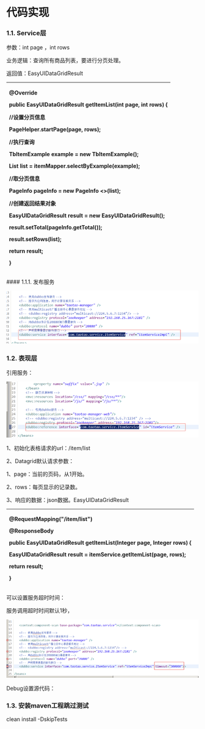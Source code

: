 # 代码实现



### 1.1. Service层

参数：int page ，int rows

业务逻辑：查询所有商品列表，要进行分页处理。

返回值：EasyUIDataGridResult

<table>
  <thead>
    <tr>
      <th style="text-align:left">
        <p>@Override</p>
        <p> <b>public</b> EasyUIDataGridResult getItemList(<b>int</b> page, <b>int</b> rows)
          {</p>
        <p>//设置分页信息</p>
        <p>PageHelper.startPage(page, rows);</p>
        <p>//执行查询</p>
        <p>TbItemExample example = <b>new</b> TbItemExample();</p>
        <p>List
          <TbItem>list = itemMapper.selectByExample(example);</p>
        <p>//取分页信息</p>
        <p>PageInfo
          <TbItem>pageInfo = <b>new</b> PageInfo
            <>(list);</p>
        <p>//创建返回结果对象</p>
        <p>EasyUIDataGridResult result = <b>new</b> EasyUIDataGridResult();</p>
        <p>result.setTotal(pageInfo.getTotal());</p>
        <p>result.setRows(list);</p>
        <p> <b>return</b> result;</p>
        <p>}</p>
      </th>
    </tr>
  </thead>
  <tbody></tbody>
</table>#### 1.1.1.                  发布服务

![](../../../.gitbook/assets/image%20%2850%29.png)

### 1.2. 表现层

引用服务：

![](../../../.gitbook/assets/image%20%28278%29.png)

1、初始化表格请求的url：/item/list

2、Datagrid默认请求参数：

1、page：当前的页码，从1开始。

2、rows：每页显示的记录数。

3、响应的数据：json数据。EasyUIDataGridResult

<table>
  <thead>
    <tr>
      <th style="text-align:left">
        <p>@RequestMapping("/item/list")</p>
        <p>@ResponseBody</p>
        <p> <b>public</b> EasyUIDataGridResult getItemList(Integer page, Integer rows)
          {</p>
        <p>EasyUIDataGridResult result = itemService.getItemList(page, rows);</p>
        <p> <b>return</b> result;</p>
        <p>}</p>
      </th>
    </tr>
  </thead>
  <tbody></tbody>
</table>可以设置服务超时时间：

服务调用超时时间默认1秒，

![](../../../.gitbook/assets/image%20%28178%29.png)

Debug设置源代码：



### 1.3. 安装maven工程跳过测试

clean install -DskipTests

